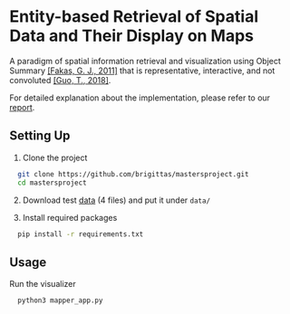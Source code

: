 
# Entity-based Retrieval of Spatial Data and Their Display on Maps

A paradigm of spatial information retrieval and visualization using Object Summary [[Fakas, G. J., 2011]](https://www.sciencedirect.com/science/article/abs/pii/S0169023X10001308) that is representative, interactive, and not convoluted [[Guo, T., 2018]](https://dl.acm.org/doi/abs/10.1145/3183713.3183738).

For detailed explanation about the implementation, please refer to our [report](https://uppsalauniversitet-my.sharepoint.com/:b:/g/personal/misaeljordan_enrico_6037_student_uu_se/Ecoozr1i6h5Fvwixn1mobcgBfJQlOFIbzBfBniPNuLYo4g?e=SAdVv7).

## Setting Up


1. Clone the project
```bash
  git clone https://github.com/brigittas/mastersproject.git
  cd mastersproject
```

2. Download test [data](https://uppsalauniversitet-my.sharepoint.com/:f:/g/personal/misaeljordan_enrico_6037_student_uu_se/EmroTZTnO9dGiF3Zz_OB_hwBTHM-weFzmNCnpNwI3Bh9Ng?e=bfmWBx) (4 files) and put it under `data/`
   
3. Install required packages
```bash
  pip install -r requirements.txt
```
## Usage

Run the visualizer
```bash
  python3 mapper_app.py
```

